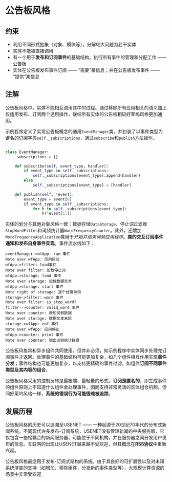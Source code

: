 # 公告板风格

## 约束

- 利用不同形式抽象（对象、模块等），分解较大问题为若干实体
- 实体不能被直接调用
- 有一个用于**发布和订阅事件**的基础结构，执行所有事件的管理和分配工作 —— 公告板
- 实体在公告板发布事件订阅 —— “需要”某信息；并在公告板发布事件 —— “提供”某信息

## 注解

公告板风格中，实体不能相互调用其中的过程。通过移除所有应用相关的语义加上仅适用发布、订阅两个通用操作，联结所有实体的公告板相较好莱坞风格更加通用。

示例程序定义了实现公告板概念的通用`EventManager`类，并封装了以事件类型为键名的订阅字典`self._subscriptions`，通过`subscribe`和`publish`方法操作。

``` python

class EventManager:
    _subscriptions = {}

    def subscribe(self, event_type, handler):
        if event_type in self._subscriptions:
            self._subscriptions[event_type].append(handler)
        else:
            self._subscriptions[event_type] = [handler]

    def publish(self, *event):
        event_type = event[0]
        if event_type in self._subscriptions:
            for h in self._subscriptions[event_type]:
                h(*event[1:])
```

实体的划分与其他对象风格一致：数据存储`DataStorage`、停止词过滤器`StopWordFilter`和词频统计器`WordFrequencyCounter`。此外，还增加`WordFrequencyApplication`类用于*开始并结束词频应用程序*。**类的交互订阅事件通知和发布自身事件实现**。事件流水线如下：

```sequence
eventManager->wfApp: run 事件
Note over wfApp: 应用启动
wfApp->filter: load事件
Note over filter: 加载停止词
wfApp->storage: load 事件
Note over storage: 加载数据文本
wfApp->storage: start 事件
Note right of storage: 逐个处理单词
storage->filter: word 事件
Note over filter: is_stop_word?
filter-->counter: valid_word 事件
Note over counter: 增加词频数据
Note over storage: 数据文本末尾
storage->wfApp: eof 事件
Note over wfApp: 应用停止
wfApp->counter: print 事件
Note over counter: 输出词频统计数据
```

公告板风格常和异步组件共同使用，但并非必须，如示例程序中实体同步处理完订阅事件才返回。处理事件的基础结构可能更加复杂，如几个组件相互作用实现**事件分发**；事件结构也可能更加复杂，以支持更精确的事件过滤，如组件**订阅不同事件类型及其内容的组合**。

公告板风格采用的控制反转是最极端、最轻量的形式。**订阅是匿名的**，即生成事件的组件原则上不知道什么组件会处理事件，因而支持非常灵活的实体组合机制。但同好莱坞风格一样，**系统的错误行为可能很难被追踪**。

## 发展历程

公告板风格的历史可以追溯至USENET —— 一种起源于20世纪70年代的分布式新闻系统。不同现代许多发布-订阅系统，USENET没有管理新闻的中央服务器，它仅包含一些松耦合的新闻服务器，可能位于不同机构，并在服务器之间分发用户发布的信息。互联网的出现让USENET越来越不受欢迎，但其概念在**RSS协议**中重新兴起。

公告板风格最适用于发布-订阅式结构的系统。由于其良好的可扩展性以及对未知系统演变的支持（如增加、移除组件，分发新的事件类型等），大规模计算资源的场景中非常受欢迎
